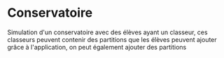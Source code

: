 # Conservatoire

Simulation d'un conservatoire avec des élèves ayant un classeur, ces classeurs peuvent contenir des partitions que les élèves peuvent ajouter grâce à l'application, on peut également ajouter des partitions
